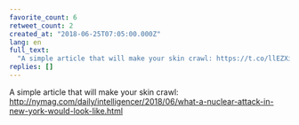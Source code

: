 ```yaml
---
favorite_count: 6
retweet_count: 2
created_at: "2018-06-25T07:05:00.000Z"
lang: en
full_text:
  "A simple article that will make your skin crawl: https://t.co/llEZXik5St"
replies: []
---
```


A simple article that will make your skin crawl:
<http://nymag.com/daily/intelligencer/2018/06/what-a-nuclear-attack-in-new-york-would-look-like.html>
